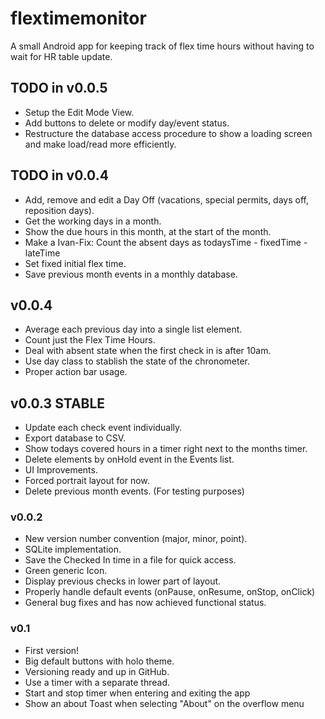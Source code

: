 # flextimemonitor

A small Android app for keeping track of flex time hours without having to wait for HR table update.

## TODO in v0.0.5
- Setup the Edit Mode View.
- Add buttons to delete or modify day/event status.
- Restructure the database access procedure to show a loading screen and make load/read more efficiently.

## TODO in v0.0.4
- Add, remove and edit a Day Off (vacations, special permits, days off, reposition days).
- Get the working days in a month.
- Show the due hours in this month, at the start of the month.
- Make a Ivan-Fix: Count the absent days as todaysTime - fixedTime - lateTime
- Set fixed initial flex time.
- Save previous month events in a monthly database.

## v0.0.4
- Average each previous day into a single list element.
- Count just the Flex Time Hours.
- Deal with absent state when the first check in is after 10am.
- Use day class to stablish the state of the chronometer.
- Proper action bar usage.

## v0.0.3 STABLE
- Update each check event individually.
- Export database to CSV.
- Show todays covered hours in a timer right next to 
  the months timer.
- Delete elements by onHold event in the Events list.
- UI Improvements.
- Forced portrait layout for now.
- Delete previous month events. (For testing purposes)

### v0.0.2
- New version number convention (major, minor, point).
- SQLite implementation.
- Save the Checked In time in a file for quick access.
- Green generic Icon.
- Display previous checks in lower part of layout.
- Properly handle default events (onPause, onResume, onStop, onClick)
- General bug fixes and has now achieved functional status.

### v0.1
- First version!
- Big default buttons with holo theme.
- Versioning ready and up in GitHub.
- Use a timer with a separate thread.
- Start and stop timer when entering and exiting the app
- Show an about Toast when selecting "About" on the overflow menu

